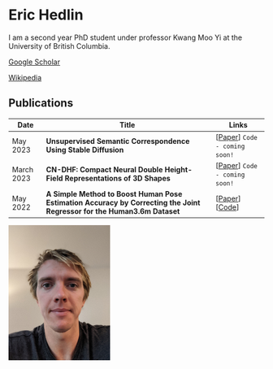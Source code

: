 # Eric Hedlin

I am a second year PhD student under professor Kwang Moo Yi at the University of British Columbia. 

[Google Scholar](https://scholar.google.ca/citations?hl=en&user=x6t__GoAAAAJ)

[Wikipedia](https://en.wikipedia.org/wiki/Eric_Hedlin)

## Publications


| Date | Title | Links |
| ---- | ----- | ----- |
| May 2023 | **Unsupervised Semantic Correspondence Using Stable Diffusion** | [[Paper](https://arxiv.org/abs/2305.15581)] `Code - coming soon!` |
| March 2023 | **CN-DHF: Compact Neural Double Height-Field Representations of 3D Shapes** | [[Paper](https://arxiv.org/abs/2304.13141)] `Code - coming soon!` |
| May 2022 | **A Simple Method to Boost Human Pose Estimation Accuracy by Correcting the Joint Regressor for the Human3.6m Dataset** | [[Paper](https://arxiv.org/abs/2205.00076)] [[Code](https://github.com/ubc-vision/joint-regressor-refinement)] |




<img src="ehedlin.jpeg" width="200">
